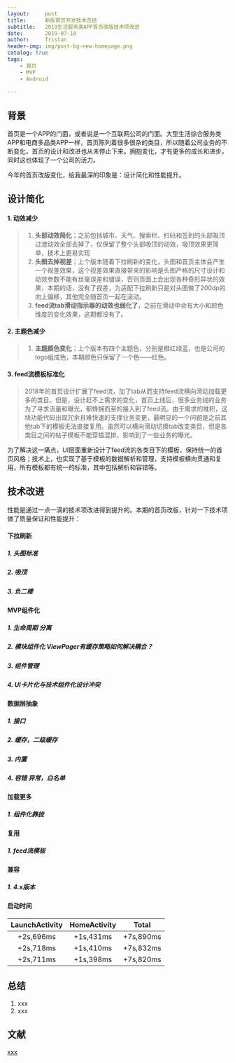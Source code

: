 ```yaml
---
layout:     post
title:      新版首页开发技术总结
subtitle:   2019生活服务类APP首页改版技术项改进
date:       2019-07-10
author:     Tristan
header-img: img/post-bg-new-homepage.png
catalog: true
tags:
    - 首页
    - MVP
    - Android
    
---
```


## 背景
首页是一个APP的门面，或者说是一个互联网公司的门面。大型生活综合服务类APP和电商多品类APP一样，首页陈列着很多很杂的类目，所以随着公司业务的不断变化，首页的设计和改进也从未停止下来。拥抱变化，才有更多的成长和进步，同时这也体现了一个公司的活力。

今年的首页改版变化，给我最深的印象是：设计简化和性能提升。

## 设计简化

#### 1. 动效减少
> 1. **头部动效简化**；之前包括城市、天气、搜索栏、扫码和签到的头部吸顶过渡动效全部去掉了，仅保留了整个头部吸顶的动效，吸顶效果更简单，技术上更易实现
> 2. **头图去掉视差**；上个版本随着下拉刷新的变化，头图和首页主体会产生一个视差效果，这个视差效果直接带来的影响是头图严格的尺寸设计和动效参数不能有丝毫误差和错误，否则页面上会出现各种奇形异状的效果，本期的话，没有了视差，为适配下拉刷新只是对头图做了200dp的向上偏移，其他完全随首页一起在滚动。
> 3. **feed流tab滑动指示器的动效也弱化了**，之前在滑动中会有大小和颜色维度的变化效果，这期都没有了。

#### 2. 主题色减少
> 1. **主题颜色变化**；上个版本有四个主题色，分别是橙红绿蓝，也是公司的logo组成色，本期颜色只保留了一个色——红色。

#### 3. feed流模板标准化
> 2018年的首页设计扩展了feed流，加了tab从而支持feed流横向滑动加载更多的类目。但是，设计赶不上需求的变化，首页上线后，很多业务线的业务为了寻求流量和曝光，都蜂拥而至的接入到了feed流。由于需求的堆积，这块功能代码出现冗余且难快速的支撑业务变更，最明显的一个问题是之前其他tab下的模板无法直接复用。虽然可以横向滑动切换tab改变类目，但是各类目之间的帖子模板不能穿插混排，影响到了一些业务的曝光。

为了解决这一痛点，UI层面重新设计了feed流的各类目下的模板，保持统一的首页风格；技术上，也实现了基于模板的数据解析和管理，支持模板横向贯通和复用，所有模板都有统一的标准，其中包括解析和容错等。


## 技术改进
性能是通过一点一滴的技术项改进得到提升的。本期的首页改版，针对一下技术项做了质量保证和性能提升：
#### 下拉刷新
##### 1. 头图标准
##### 2. 吸顶
##### 3. 负二楼

#### MVP组件化
##### 1. 生命周期 分离
##### 2. 模块组件化 ViewPager有缓存策略如何解决耦合？
##### 3. 组件管理
##### 4. UI卡片化与技术组件化设计冲突

#### 数据层抽象
##### 1. 接口
##### 2. 缓存，二级缓存
##### 3. 内置
##### 4. 容错 异常，白名单

#### 加载更多
##### 1. 组件化靠拢

#### 复用
##### 1. feed流模板

#### 兼容
##### 1. 4.x版本

#### 启动时间
| LaunchActivity | HomeActivity | Total |
| :------------: | :----------: | :----: |
| +2s,696ms | +1s,431ms | +7s,890ms |
| +2s,718ms | +1s,410ms | +7s,832ms |
| +2s,711ms | +1s,398ms | +7s,820ms |

## 总结
1. xxx
2. xxx

## 文献
[xxx](http://www.json6.com)<br/>
